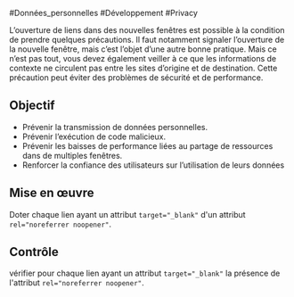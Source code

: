 
#Données_personnelles #Développement #Privacy

L’ouverture de liens dans des nouvelles fenêtres est possible à la condition de prendre quelques précautions. Il faut notamment signaler l’ouverture de la nouvelle fenêtre, mais c’est l’objet d’une autre bonne pratique. Mais ce n’est pas tout, vous devez également veiller à ce que les informations de contexte ne circulent pas entre les sites d’origine et de destination. Cette précaution peut éviter des problèmes de sécurité et de performance.

Objectif
--------

*   Prévenir la transmission de données personnelles.
*   Prévenir l’exécution de code malicieux.
*   Prévenir les baisses de performance liées au partage de ressources dans de multiples fenêtres.
*   Renforcer la confiance des utilisateurs sur l’utilisation de leurs données

Mise en œuvre
-------------

Doter chaque lien ayant un attribut `target="_blank"` d'un attribut `rel="noreferrer noopener"`.

Contrôle
--------

vérifier pour chaque lien ayant un attribut `target="_blank"` la présence de l'attribut `rel="noreferrer noopener"`.
